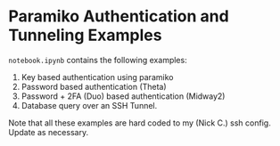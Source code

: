 # Paramiko Authentication and Tunneling Examples

`notebook.ipynb` contains the following examples:

1. Key based authentication using paramiko
2. Password based authentication (Theta)
3. Password + 2FA (Duo) based authentication (Midway2)
4. Database query over an SSH Tunnel.

Note that all these examples are hard coded to my (Nick C.)
ssh config. Update as necessary.